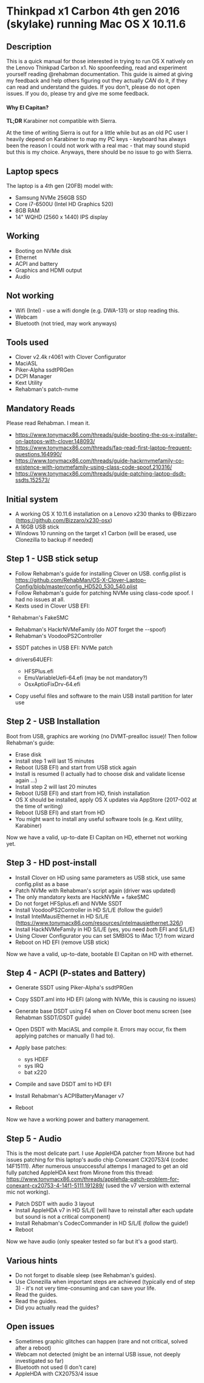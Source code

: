 # Thinkpad x1 Carbon 4th gen 2016 (skylake) running Mac OS X 10.11.6

## Description
This is a quick manual for those interested in trying to run OS X natively on the Lenovo Thinkpad Carbon x1. No spoonfeeding, read and experiment yourself reading @rehabman documentation. This guide is aimed at giving my feedback and help others figuring out they actually *CAN* do it, if they can read and understand the guides. If you don't, please do not open issues. If you do, please try and give me some feedback.

#### Why El Capitan?
**TL;DR** Karabiner not compatible with Sierra.

At the time of writing Sierra is out for a little while but as an old PC user I heavily depend on Karabiner to map my PC keys - keyboard has always been the reason I could not work with a real mac - that may sound stupid but this is my choice. Anyways, there should be no issue to go with Sierra.

## Laptop specs
The laptop is a 4th gen (20FB) model with:
- Samsung NVMe 256GB SSD
- Core i7-6500U (Intel HD Graphics 520)
- 8GB RAM
- 14" WQHD (2560 x 1440) IPS display

## Working
- Booting on NVMe disk
- Ethernet
- ACPI and battery
- Graphics and HDMI output
- Audio

## Not working
- Wifi (Intel) - use a wifi dongle (e.g. DWA-131) or stop reading this.
- Webcam
- Bluetooth (not tried, may work anyways)

## Tools used
- Clover v2.4k r4061 with Clover Configurator
- MaciASL
- Piker-Alpha ssdtPRGen
- DCPI Manager
- Kext Utility
- Rehabman's patch-nvme

## Mandatory Reads
Please read Rehabman. I mean it.
- https://www.tonymacx86.com/threads/guide-booting-the-os-x-installer-on-laptops-with-clover.148093/
- https://www.tonymacx86.com/threads/faq-read-first-laptop-frequent-questions.164990/
- https://www.tonymacx86.com/threads/guide-hackrnvmefamily-co-existence-with-ionvmefamily-using-class-code-spoof.210316/
- https://www.tonymacx86.com/threads/guide-patching-laptop-dsdt-ssdts.152573/

## Initial system
- A working OS X 10.11.6 installation on a Lenovo x230 thanks to @Bizzaro (https://github.com/Bizzaro/x230-osx)
- A 16GB USB stick
- Windows 10 running on the target x1 Carbon (will be erased, use Clonezilla to backup if needed)

## Step 1 - USB stick setup
- Follow Rehabman's guide for installing Clover on USB. config.plist is https://github.com/RehabMan/OS-X-Clover-Laptop-Config/blob/master/config_HD520_530_540.plist
- Follow Rehabman's guide for patching NVMe using class-code spoof. I had no issues at all.
- Kexts used in Clover USB EFI:

  * Rehabman's FakeSMC
  * Rehabman's HackrNVMeFamily (do *NOT* forget the --spoof)
  * Rehabman's VoodooPS2Controller

- SSDT patches in USB EFI: NVMe patch
- drivers64UEFI:

  * HFSPlus.efi
  * EmuVariableUefi-64.efi (may be not mandatory?)
  * OsxAptioFixDrv-64.efi

- Copy useful files and software to the main USB install partition for later use

## Step 2 - USB Installation
Boot from USB, graphics are working (no DVMT-prealloc issue)! Then follow Rehabman's guide:

- Erase disk
- Install step 1 will last 15 minutes
- Reboot (USB EFI) and start from USB stick again
- Install is resumed (I actually had to choose disk and validate license again ...)
- Install step 2 will last 20 minutes
- Reboot (USB EFI) and start from HD, finish installation
- OS X should be installed, apply OS X updates via AppStore (2017-002 at the time of writing)
- Reboot (USB EFI) and start from HD
- You might want to install any useful software tools (e.g. Kext utility, Karabiner)

Now we have a valid, up-to-date El Capitan on HD, ethernet not working yet.

## Step 3 - HD post-install
- Install Clover on HD using same parameters as USB stick, use same config.plist as a base
- Patch NVMe with Rehabman's script again (driver was updated)
- The only mandatory kexts are HackNVMe + fakeSMC
- Do not forget HFSplus.efi and NVMe SSDT
- Install VoodooPS2Controller in HD S/L/E (follow the guide!)
- Install IntelMausiEthernet in HD S/L/E (https://www.tonymacx86.com/resources/intelmausiethernet.326/)
- Install HackNVMeFamily in HD S/L/E (yes, you need *both* EFI and S/L/E)
- Using Clover Configurator you can set SMBIOS to iMac 17,1 from wizard
- Reboot on HD EFI (remove USB stick)

Now we have a valid, up-to-date, bootable El Capitan on HD with ethernet.

## Step 4 - ACPI (P-states and Battery)
- Generate SSDT using Piker-Alpha's ssdtPRGen
- Copy SSDT.aml into HD EFI (along with NVMe, this is causing no issues)
- Generate base DSDT using F4 when on Clover boot menu screen (see Rehabman SSDT/DSDT guide)
- Open DSDT with MaciASL and compile it. Errors may occur, fix them applying patches or manually (I had to).
- Apply base patches:

  * sys HDEF
  * sys IRQ
  * bat x220
  
- Compile and save DSDT aml to HD EFI
- Install Rehabman's ACPIBatteryManager v7
- Reboot

Now we have a working power and battery management.

## Step 5 - Audio
This is the most delicate part. I use AppleHDA patcher from Mirone but had issues patching for this laptop's audio chip Conexant CX20753/4 (codec 14F15111). After numerous unsuccessful attemps I managed to get an old fully patched AppleHDA kext from Mirone from this thread: https://www.tonymacx86.com/threads/applehda-patch-problem-for-conexant-cx20753-4-14f1-5111.191289/ (used the v7 version with external mic not working).

- Patch DSDT with audio 3 layout
- Install AppleHDA v7 in HD S/L/E (will have to reinstall after each update but sound is not a critical component)
- Install Rehabman's CodecCommander in HD S/L/E (follow the guide!)
- Reboot

Now we have audio (only speaker tested so far but it's a good start).

## Various hints
- Do not forget to disable sleep (see Rehabman's guides).
- Use Clonezilla when important steps are achieved (typically end of step 3) - it's not very time-consuming and can save your life.
- Read the guides.
- Read the guides.
- Did you actually read the guides?

## Open issues
- Sometimes graphic glitches can happen (rare and not critical, solved after a reboot)
- Webcam not detected (might be an internal USB issue, not deeply investigated so far)
- Bluetooth not used (I don't care)
- AppleHDA with CX20753/4 issue















